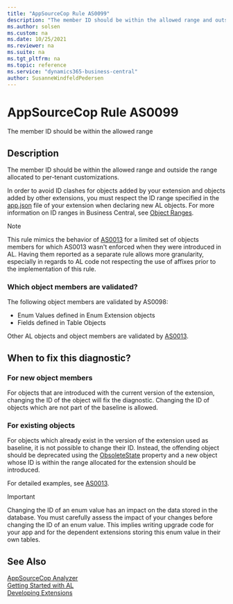 ```yaml
---
title: "AppSourceCop Rule AS0099"
description: "The member ID should be within the allowed range and outside the range allocated to per-tenant customizations."
ms.author: solsen
ms.custom: na
ms.date: 10/25/2021
ms.reviewer: na
ms.suite: na
ms.tgt_pltfrm: na
ms.topic: reference
ms.service: "dynamics365-business-central"
author: SusanneWindfeldPedersen
---
```

[//]: # (START>DO_NOT_EDIT)
[//]: # (IMPORTANT:Do not edit any of the content between here and the END>DO_NOT_EDIT.)
[//]: # (Any modifications should be made in the .xml files in the ModernDev repo.)
# AppSourceCop Rule AS0099
The member ID should be within the allowed range

## Description
The member ID should be within the allowed range and outside the range allocated to per-tenant customizations.

[//]: # (IMPORTANT: END>DO_NOT_EDIT)

In order to avoid ID clashes for objects added by your extension and objects added by other extensions, you must respect the ID range specified in the [app.json](../devenv-json-files.md) file of your extension when declaring new AL objects. For more information on ID ranges in Business Central, see [Object Ranges](../devenv-object-ranges.md).

> [!NOTE]  
> This rule mimics the behavior of [AS0013](appsourcecop-as0013.md) for a limited set of objects members for which AS0013 wasn't enforced when they were introduced in AL. Having them reported as a separate rule allows more granularity, especially in regards to AL code not respecting the use of affixes prior to the implementation of this rule.

### Which object members are validated?

The following object members are validated by AS0098:

- Enum Values defined in Enum Extension objects
- Fields defined in Table Objects

Other AL objects and object members are validated by [AS0013](appsourcecop-as0013.md).

## When to fix this diagnostic?

### For new object members

For objects that are introduced with the current version of the extension, changing the ID of the object will fix the diagnostic.
Changing the ID of objects which are not part of the baseline is allowed.

### For existing objects

For objects which already exist in the version of the extension used as baseline, it is not possible to change their ID. Instead, the offending object should be deprecated using the [ObsoleteState](../properties/devenv-obsoletestate-property.md) property and a new object whose ID is within the range allocated for the extension should be introduced.

For detailed examples, see [AS0013](appsourcecop-as0013.md).

> [!IMPORTANT]  
> Changing the ID of an enum value has an impact on the data stored in the database. You must carefully assess the impact of your changes before changing the ID of an enum value. This implies writing upgrade code for your app and for the dependent extensions storing this enum value in their own tables.

## See Also  
[AppSourceCop Analyzer](appsourcecop.md)  
[Getting Started with AL](../devenv-get-started.md)  
[Developing Extensions](../devenv-dev-overview.md)  
